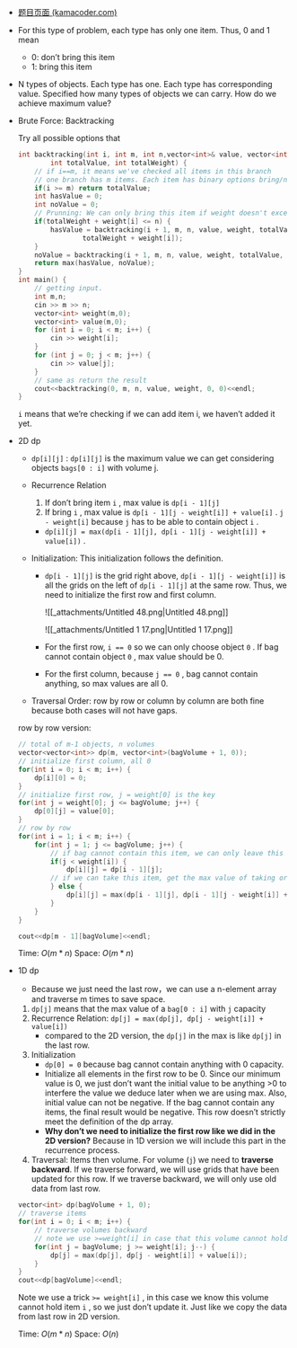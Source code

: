 - [题目页面 (kamacoder.com)](https://kamacoder.com/problempage.php?pid=1046)
- For this type of problem, each type has only one item. Thus, 0 and 1 mean
    - 0: don’t bring this item
    - 1: bring this item
- N types of objects. Each type has one. Each type has corresponding value. Specified how many types of objects we can carry. How do we achieve maximum value?

- Brute Force: Backtracking
    
    Try all possible options that
    
    ```C++
    int backtracking(int i, int m, int n,vector<int>& value, vector<int>& weight, 
            int totalValue, int totalWeight) {
        // if i==m, it means we've checked all items in this branch
        // one branch has m items. Each item has binary options bring/not bring
        if(i >= m) return totalValue;
        int hasValue = 0;
        int noValue = 0;
        // Prunning: We can only bring this item if weight doesn't exceed. 
        if(totalWeight + weight[i] <= n) {
            hasValue = backtracking(i + 1, m, n, value, weight, totalValue + value[i], 
		            totalWeight + weight[i]);
        }
        noValue = backtracking(i + 1, m, n, value, weight, totalValue, totalWeight);
        return max(hasValue, noValue);
    }
    int main() {
        // getting input. 
        int m,n;
        cin >> m >> n;
        vector<int> weight(m,0);
        vector<int> value(m,0);
        for (int i = 0; i < m; i++) {
            cin >> weight[i];
        }
        for (int j = 0; j < m; j++) {
            cin >> value[j];
        }
        // same as return the result
        cout<<backtracking(0, m, n, value, weight, 0, 0)<<endl;
    }
    ```
    
    `i` means that we’re checking if we can add item i, we haven’t added it yet.
    
- 2D dp
    
    - `dp[i][j]` : `dp[i][j]` is the maximum value we can get considering objects `bags[0 : i]` with volume j.
    - Recurrence Relation
        
        1. If don’t bring item `i` , max value is `dp[i - 1][j]`
        2. If bring `i` , max value is `dp[i - 1][j - weight[i]] + value[i]` . `j - weight[i]` because `j` has to be able to contain object `i` .
        
        - `dp[i][j] = max(dp[i - 1][j], dp[i - 1][j - weight[i]] + value[i])` .
    - Initialization: This initialization follows the definition. 
        - `dp[i - 1][j]` is the grid right above, `dp[i - 1][j - weight[i]]` is all the grids on the left of `dp[i - 1][j]` at the same row. Thus, we need to initialize the first row and first column.
            
            ![[_attachments/Untitled 48.png|Untitled 48.png]]
            
            ![[_attachments/Untitled 1 17.png|Untitled 1 17.png]]
            
        - For the first row, `i == 0` so we can only choose object `0` . If bag cannot contain object `0` , max value should be 0.
        - For the first column, because `j == 0` , bag cannot contain anything, so max values are all 0.
    - Traversal Order: row by row or column by column are both fine because both cases will not have gaps.
    
    row by row version:
    
    ```C++
    // total of m-1 objects, n volumes
    vector<vector<int>> dp(m, vector<int>(bagVolume + 1, 0));
    // initialize first column, all 0
    for(int i = 0; i < m; i++) {
        dp[i][0] = 0;
    }
    // initialize first row, j = weight[0] is the key
    for(int j = weight[0]; j <= bagVolume; j++) {
        dp[0][j] = value[0];
    }
    // row by row
    for(int i = 1; i < m; i++) {
        for(int j = 1; j <= bagVolume; j++) {
            // if bag cannot contain this item, we can only leave this item.
            if(j < weight[i]) {
                dp[i][j] = dp[i - 1][j];
            // if we can take this item, get the max value of taking or not taking
            } else {
                dp[i][j] = max(dp[i - 1][j], dp[i - 1][j - weight[i]] + value[i]);
            }
        }
    }
    
    cout<<dp[m - 1][bagVolume]<<endl;
    ```
    
    Time: $O(m*n)$﻿ Space: $O(m*n)$﻿
    
- 1D dp
    
    - Because we just need the last row，we can use a n-element array and traverse m times to save space.
    
    1. `dp[j]` means that the max value of a `bag[0 : i]` with `j` capacity
    2. Recurrence Relation: `dp[j] = max(dp[j], dp[j - weight[i]] + value[i])`
        - compared to the 2D version, the `dp[j]` in the max is like `dp[j]` in the last row.
    3. Initialization
        - `dp[0] = 0` because bag cannot contain anything with 0 capacity.
        - Initialize all elements in the first row to be 0. Since our minimum value is 0, we just don’t want the initial value to be anything >0 to interfere the value we deduce later when we are using max. Also, initial value can not be negative. If the bag cannot contain any items, the final result would be negative. This row doesn’t strictly meet the definition of the dp array.
        - **Why don’t we need to initialize the first row like we did in the 2D version?** Because in 1D version we will include this part in the recurrence process.
    4. Traversal: Items then volume. For volume (`j`) we need to **traverse backward**. If we traverse forward, we will use grids that have been updated for this row. If we traverse backward, we will only use old data from last row.
    
    ```C++
    vector<int> dp(bagVolume + 1, 0);
    // traverse items
    for(int i = 0; i < m; i++) {
        // traverse volumes backward
        // note we use >=weight[i] in case that this volume cannot hold ith item
        for(int j = bagVolume; j >= weight[i]; j--) {
            dp[j] = max(dp[j], dp[j - weight[i]] + value[i]);
        }
    }
    cout<<dp[bagVolume]<<endl;
    ```
    
    Note we use a trick `>= weight[i]` , in this case we know this volume cannot hold item `i` , so we just don’t update it. Just like we copy the data from last row in 2D version.
    
    Time: $O(m * n)$﻿ Space: $O(n)$